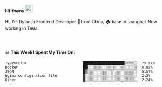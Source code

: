 ### Hi there <img src="https://media.giphy.com/media/hvRJCLFzcasrR4ia7z/giphy.gif" width="25px">

<!-- ![visitors](https://visitor-badge.glitch.me/badge?page_id=dislfyer.dislfyer) -->

Hi, I'm Dylan, a Frontend Developer 🚀 from China, 🏠 base in shanghai. Now working in Tesla.

<br/>
<br/>

📊 **This Week I Spent My Time On:**


<!--START_SECTION:waka-->

```text
TypeScript                          ███████████████████░░░░░░  75.57%
Docker                              ██░░░░░░░░░░░░░░░░░░░░░░░  8.02%
JSON                                █▒░░░░░░░░░░░░░░░░░░░░░░░  5.57%
Nginx configuration file            ▓░░░░░░░░░░░░░░░░░░░░░░░░  2.5%
Other                               ▓░░░░░░░░░░░░░░░░░░░░░░░░  2.24%
```

<!--END_SECTION:waka-->

<!--
**About Me:**
 -->
